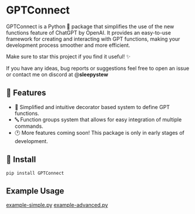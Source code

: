 # GPTConnect

GPTConnect is a Python 🐍 package that simplifies the use of the new functions feature of ChatGPT by OpenAI. It provides an easy-to-use framework for creating and interacting with GPT functions, making your development process smoother and more efficient.

Make sure to star this project if you find it useful! ✨

If you have any ideas, bug reports or suggestions feel free to open an issue or contact me on discord at @**sleepystew**

## 🔧 Features

- 🎉 Simplified and intuitive decorator based system to define GPT functions.
- 🔤 Function groups system that allows for easy integration of multiple commands.
- 🕐 More features coming soon! This package is only in early stages of development.

## 🚀 Install
`pip install GPTConnect`

## Example Usage
[example-simple.py](https://github.com/SleepyStew/gptconnect/blob/master/example-simple.py)
[example-advanced.py](https://github.com/SleepyStew/gptconnect/blob/master/example-advanced.py)

